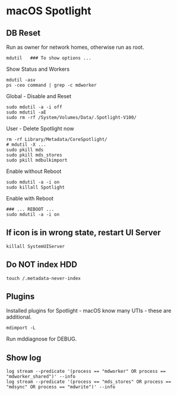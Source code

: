 # macOS Spotlight

## DB Reset

Run as owner for network homes, otherwise run as root.

    mdutil   ### To show options ...

Show Status and Workers

    mdutil -asv
    ps -ceo command | grep -c mdworker

Global - Disable and Reset

    sudo mdutil -a -i off
    sudo mdutil -aE
    sudo rm -rf /System/Volumes/Data/.Spotlight-V100/

User - Delete Spotlight now

    rm -rf Library/Metadata/CoreSpotlight/
    # mdutil -X ...
    sudo pkill mds
    sudo pkill mds_stores
    sudo pkill mdbulkimport

Enable without Reboot

    sudo mdutil -a -i on
    sudo killall Spotlight
  
Enable with Reboot

    ### ... REBOOT ...
    sudo mdutil -a -i on

## If icon is in wrong state, restart UI Server

    killall SystemUIServer

## Do NOT index HDD

    touch /.metadata-never-index

## Plugins

Installed plugins for Spotlight - macOS know many UTIs - these are additional.

    mdimport -L

Run mddiagnose for DEBUG.

## Show log

    log stream --predicate '(process == "mdworker" OR process == "mdworker_shared")' --info
    log stream --predicate '(process == "mds_stores" OR process == "mdsync" OR process == "mdwrite")' --info
